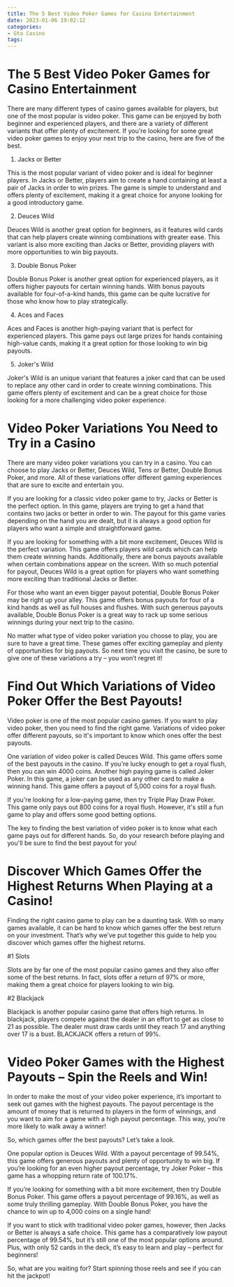 ```yaml
---
title: The 5 Best Video Poker Games for Casino Entertainment
date: 2023-01-06 19:02:12
categories:
- Gta Casino
tags:
---
```



#  The 5 Best Video Poker Games for Casino Entertainment

There are many different types of casino games available for players, but one of the most popular is video poker. This game can be enjoyed by both beginner and experienced players, and there are a variety of different variants that offer plenty of excitement. If you're looking for some great video poker games to enjoy your next trip to the casino, here are five of the best.

1. Jacks or Better

This is the most popular variant of video poker and is ideal for beginner players. In Jacks or Better, players aim to create a hand containing at least a pair of Jacks in order to win prizes. The game is simple to understand and offers plenty of excitement, making it a great choice for anyone looking for a good introductory game.

2. Deuces Wild

Deuces Wild is another great option for beginners, as it features wild cards that can help players create winning combinations with greater ease. This variant is also more exciting than Jacks or Better, providing players with more opportunities to win big payouts.

3. Double Bonus Poker

Double Bonus Poker is another great option for experienced players, as it offers higher payouts for certain winning hands. With bonus payouts available for four-of-a-kind hands, this game can be quite lucrative for those who know how to play strategically.

4. Aces and Faces

Aces and Faces is another high-paying variant that is perfect for experienced players. This game pays out large prizes for hands containing high-value cards, making it a great option for those looking to win big payouts.

5. Joker's Wild

Joker's Wild is an unique variant that features a joker card that can be used to replace any other card in order to create winning combinations. This game offers plenty of excitement and can be a great choice for those looking for a more challenging video poker experience.

#  Video Poker Variations You Need to Try in a Casino

There are many video poker variations you can try in a casino. You can choose to play Jacks or Better, Deuces Wild, Tens or Better, Double Bonus Poker, and more. All of these variations offer different gaming experiences that are sure to excite and entertain you.

If you are looking for a classic video poker game to try, Jacks or Better is the perfect option. In this game, players are trying to get a hand that contains two jacks or better in order to win. The payout for this game varies depending on the hand you are dealt, but it is always a good option for players who want a simple and straightforward game.

If you are looking for something with a bit more excitement, Deuces Wild is the perfect variation. This game offers players wild cards which can help them create winning hands. Additionally, there are bonus payouts available when certain combinations appear on the screen. With so much potential for payout, Deuces Wild is a great option for players who want something more exciting than traditional Jacks or Better.

For those who want an even bigger payout potential, Double Bonus Poker may be right up your alley. This game offers bonus payouts for four of a kind hands as well as full houses and flushes. With such generous payouts available, Double Bonus Poker is a great way to rack up some serious winnings during your next trip to the casino.

No matter what type of video poker variation you choose to play, you are sure to have a great time. These games offer exciting gameplay and plenty of opportunities for big payouts. So next time you visit the casino, be sure to give one of these variations a try – you won’t regret it!

#  Find Out Which Variations of Video Poker Offer the Best Payouts!

Video poker is one of the most popular casino games. If you want to play video poker, then you need to find the right game. Variations of video poker offer different payouts, so it's important to know which ones offer the best payouts.

One variation of video poker is called Deuces Wild. This game offers some of the best payouts in the casino. If you're lucky enough to get a royal flush, then you can win 4000 coins. Another high paying game is called Joker Poker. In this game, a joker can be used as any other card to make a winning hand. This game offers a payout of 5,000 coins for a royal flush.

If you're looking for a low-paying game, then try Triple Play Draw Poker. This game only pays out 800 coins for a royal flush. However, it's still a fun game to play and offers some good betting options.

The key to finding the best variation of video poker is to know what each game pays out for different hands. So, do your research before playing and you'll be sure to find the best payout for you!

#  Discover Which Games Offer the Highest Returns When Playing at a Casino!

Finding the right casino game to play can be a daunting task. With so many games available, it can be hard to know which games offer the best return on your investment. That’s why we’ve put together this guide to help you discover which games offer the highest returns.

#1 Slots

Slots are by far one of the most popular casino games and they also offer some of the best returns. In fact, slots offer a return of 97% or more, making them a great choice for players looking to win big.

#2 Blackjack

Blackjack is another popular casino game that offers high returns. In blackjack, players compete against the dealer in an effort to get as close to 21 as possible. The dealer must draw cards until they reach 17 and anything over 17 is a bust. BLACKJACK offers a return of 99%.

#  Video Poker Games with the Highest Payouts – Spin the Reels and Win!

In order to make the most of your video poker experience, it’s important to seek out games with the highest payouts. The payout percentage is the amount of money that is returned to players in the form of winnings, and you want to aim for a game with a high payout percentage. This way, you’re more likely to walk away a winner!

So, which games offer the best payouts? Let’s take a look.

One popular option is Deuces Wild. With a payout percentage of 99.54%, this game offers generous payouts and plenty of opportunity to win big. If you’re looking for an even higher payout percentage, try Joker Poker – this game has a whopping return rate of 100.17%.

If you’re looking for something with a bit more excitement, then try Double Bonus Poker. This game offers a payout percentage of 99.16%, as well as some truly thrilling gameplay. With Double Bonus Poker, you have the chance to win up to 4,000 coins on a single hand!

If you want to stick with traditional video poker games, however, then Jacks or Better is always a safe choice. This game has a comparatively low payout percentage of 99.54%, but it’s still one of the most popular options around. Plus, with only 52 cards in the deck, it’s easy to learn and play – perfect for beginners!

So, what are you waiting for? Start spinning those reels and see if you can hit the jackpot!